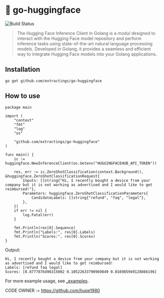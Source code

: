 # 🤗 go-huggingface
![Build Status](https://github.com/extractings/go-huggingface/workflows/build/badge.svg) 
> The Hugging Face Inference Client in Golang is a modul designed to interact with the Hugging Face model repository and perform inference tasks using state-of-the-art natural language processing models. Developed in Golang, it provides a seamless and efficient way to integrate Hugging Face models into your Golang applications.

## Installation
```
go get github.com/extractings/go-huggingface
```

## How to use
```golang
package main

import (
	"context"
	"fmt"
	"log"
	"os"

	"github.com/extractings/go-huggingface"
)

func main() {
	ic := huggingface.NewInferenceClient(os.Getenv("HUGGINGFACEHUB_API_TOKEN"))

	res, err := ic.ZeroShotClassification(context.Background(), &huggingface.ZeroShotClassificationRequest{
		Inputs: []string{"Hi, I recently bought a device from your company but it is not working as advertised and I would like to get reimbursed!"},
		Parameters: huggingface.ZeroShotClassificationParameters{
			CandidateLabels: []string{"refund", "faq", "legal"},
		},
	})
	if err != nil {
		log.Fatal(err)
	}

	fmt.Println(res[0].Sequence)
	fmt.Println("Labels:", res[0].Labels)
	fmt.Println("Scores:", res[0].Scores)
}
```
Output:
```text
Hi, I recently bought a device from your company but it is not working as advertised and I would like to get reimbursed!
Labels: [refund faq legal]
Scores: [0.8777876496315002 0.10522633790969849 0.016985949128866196]
```

For more example usage, see [_examples](./_examples).

CODE OWNER := https://github.com/hupe1980
